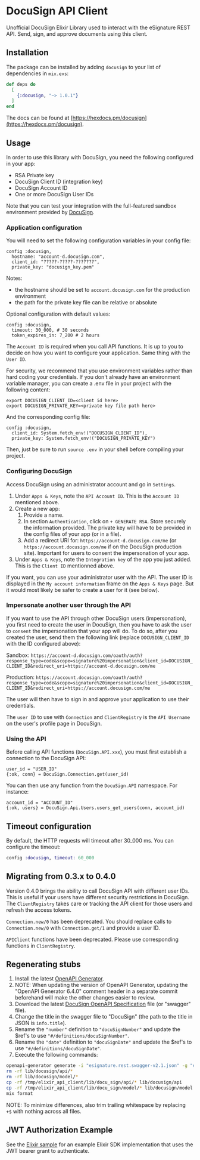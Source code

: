 # DocuSign API Client

Unofficial DocuSign Elixir Library used to interact with the eSignature REST API. Send, sign, and approve documents using this client.

## Installation

The package can be installed by adding `docusign` to your list of dependencies in `mix.exs`:

```elixir
def deps do
  [
    {:docusign, "~> 1.0.1"}
  ]
end
```

The docs can be found at [https://hexdocs.pm/docusign](https://hexdocs.pm/docusign).

## Usage

In order to use this library with DocuSign, you need the following configured in your app:

- RSA Private key
- DocuSign Client ID (integration key)
- DocuSign Account ID
- One or more DocuSign User IDs

Note that you can test your integration with the full-featured sandbox environment provided
by [DocuSign](https://appdemo.docusign.com).

### Application configuration

You will need to set the following configuration variables in your config file:

```
config :docusign,
  hostname: "account-d.docusign.com",
  client_id: "?????-?????-???????",
  private_key: "docusign_key.pem"
```

Notes:

- the hostname should be set to `account.docusign.com` for the production environment
- the path for the private key file can be relative or absolute

Optional configuration with default values:

```
config :docusign,
  timeout: 30_000, # 30 seconds
  token_expires_in: 7_200 # 2 hours
```

The `Account ID` is required when you call API functions. It is up to you to decide on how
you want to configure your application. Same thing with the `User ID`.

For security, we recommend that you use environment variables rather than hard coding your credentials. If you don't already have an environment variable manager, you can create a .env file in your project with the following content:

```
export DOCUSIGN_CLIENT_ID=<client id here>
export DOCUSIGN_PRIVATE_KEY=<private key file path here>
```

And the corresponding config file:

```
config :docusign,
  client_id: System.fetch_env!("DOCUSIGN_CLIENT_ID"),
  private_key: System.fetch_env!("DOCUSIGN_PRIVATE_KEY")
```

Then, just be sure to run `source .env` in your shell before compiling your project.

### Configuring DocuSign

Access DocuSign using an administrator account and go in `Settings`.

1. Under `Apps & Keys`, note the `API Account ID`. This is the `Account ID` mentioned above.
2. Create a new app:
   1. Provide a name.
   2. In section `Authentication`, click on `+ GENERATE RSA`. Store securely the information provided. The private key will have to be provided in the config files of your app (or in a file).
   3. Add a redirect URI for: `https://account-d.docusign.com/me` (or `https://account.docusign.com/me` if on the DocuSign production site). Important for users to consent the impersonation of your app.
3. Under `Apps & Keys`, note the `Integration key` of the app you just added. This is the `Client ID` mentionned above.

If you want, you can use your administrator user with the API. The user ID is displayed in the
`My account information` frame on the `Apps & Keys` page. But it would most likely be safer to create
a user for it (see below).

### Impersonate another user through the API

If you want to use the API through other DocuSign users (impersonation), you first need to create the user in
DocuSign, then you have to ask the user to `consent` the impersonation that your app will do.
To do so, after you created the user, send them the following link (replace `DOCUSIGN_CLIENT_ID` with the ID configured above):

Sandbox:
`https://account-d.docusign.com/oauth/auth?response_type=code&scope=signature%20impersonation&client_id=DOCUSIGN_CLIENT_ID&redirect_uri=https://account-d.docusign.com/me`

Production:
`https://account.docusign.com/oauth/auth?response_type=code&scope=signature%20impersonation&client_id=DOCUSIGN_CLIENT_ID&redirect_uri=https://account.docusign.com/me`

The user will then have to sign in and approve your application to use their credentials.

The `user ID` to use with `Connection` and `ClientRegistry` is the `API Username` on the user's profile
page in DocuSign.

### Using the API

Before calling API functions (`DocuSign.API.xxx`), you must first establish a connection to the
DocuSign API:

```
user_id = "USER_ID"
{:ok, conn} = DocuSign.Connection.get(user_id)
```

You can then use any function from the `DocuSign.API` namespace. For instance:

```
account_id = "ACCOUNT_ID"
{:ok, users} = DocuSign.Api.Users.users_get_users(conn, account_id)
```

## Timeout configuration

By default, the HTTP requests will timeout after 30_000 ms. You can configure the timeout:

```elixir
config :docusign, timeout: 60_000
```

## Migrating from 0.3.x to 0.4.0

Version 0.4.0 brings the ability to call DocuSign API with different user IDs. This is useful if your
users have different security restrictions in DocuSign. The `ClientRegistry` takes care or tracking
the API client for those users and refresh the access tokens.

`Connection.new/0` has been deprecated. You should replace calls to `Connection.new/0` with `Connection.get/1` and provide a user ID.

`APIClient` functions have been deprecated. Please use corresponding functions in `ClientRegistry`.

## Regenerating stubs

1. Install the latest [OpenAPI Generator](https://openapi-generator.tech/docs/installation).
2. NOTE: When updating the version of OpenAPI Generator, updating the "OpenAPI Generator 6.4.0" comment header in a separate commit beforehand will make the other changes easier to review.
3. Download the latest [DocuSign OpenAPI Specification](https://raw.githubusercontent.com/docusign/eSign-OpenAPI-Specification/master/esignature.rest.swagger-v2.1.json) file (or "swagger" file).
4. Change the title in the swagger file to "DocuSign" (the path to the title in JSON is `info.title`).
5. Rename the `"number"` definition to `"docuSignNumber"` and update the $ref's to use `"#/definitions/docuSignNumber"`.
6. Rename the `"date"` definition to `"docuSignDate"` and update the $ref's to use `"#/definitions/docuSignDate"`.
7. Execute the following commands:

```bash
openapi-generator generate -i "esignature.rest.swagger-v2.1.json" -g "elixir" -o "/tmp/elixir_api_client"
rm -rf lib/docusign/api/*
rm -rf lib/docusign/model/*
cp -rf /tmp/elixir_api_client/lib/docu_sign/api/* lib/docusign/api
cp -rf /tmp/elixir_api_client/lib/docu_sign/model/* lib/docusign/model
mix format
```

NOTE: To minimize differences, also trim trailing whitespace by replacing ` +$` with nothing across all files.

## JWT Authorization Example

See the [Elixir sample](https://github.com/neilberkman/docusign_elixir_sample_app) for an example Elixir SDK implementation that uses the JWT bearer grant to authenticate.
